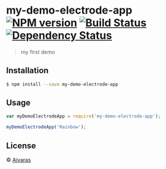 # my-demo-electrode-app [![NPM version][npm-image]][npm-url] [![Build Status][travis-image]][travis-url] [![Dependency Status][daviddm-image]][daviddm-url]
> my first demo

## Installation

```sh
$ npm install --save my-demo-electrode-app
```

## Usage

```js
var myDemoElectrodeApp = require('my-demo-electrode-app');

myDemoElectrodeApp('Rainbow');
```
## License

 © [Aivaras](https://github.com/avagdar)


[npm-image]: https://badge.fury.io/js/my-demo-electrode-app.svg
[npm-url]: https://npmjs.org/package/my-demo-electrode-app
[travis-image]: https://travis-ci.org/avagdar/my-demo-electrode-app.svg?branch=master
[travis-url]: https://travis-ci.org/avagdar/my-demo-electrode-app
[daviddm-image]: https://david-dm.org/avagdar/my-demo-electrode-app.svg?theme=shields.io
[daviddm-url]: https://david-dm.org/avagdar/my-demo-electrode-app
